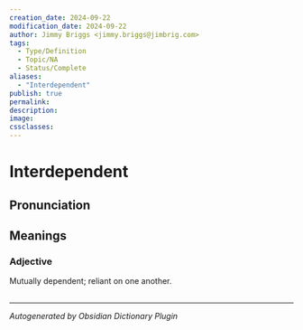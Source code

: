```yaml
---
creation_date: 2024-09-22
modification_date: 2024-09-22
author: Jimmy Briggs <jimmy.briggs@jimbrig.com>
tags:
  - Type/Definition
  - Topic/NA
  - Status/Complete
aliases:
  - "Interdependent"
publish: true
permalink:
description:
image:
cssclasses:
---
```


# Interdependent

## Pronunciation



## Meanings

### Adjective

Mutually dependent; reliant on one another.



## 



***

*Autogenerated by Obsidian Dictionary Plugin*
